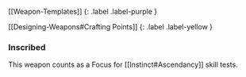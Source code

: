 [[Weapon-Templates]]
{: .label .label-purple }

[[Designing-Weapons#Crafting Points]]
{: .label .label-yellow }

### Inscribed

This weapon counts as a Focus for [[Instinct#Ascendancy]] skill tests.
